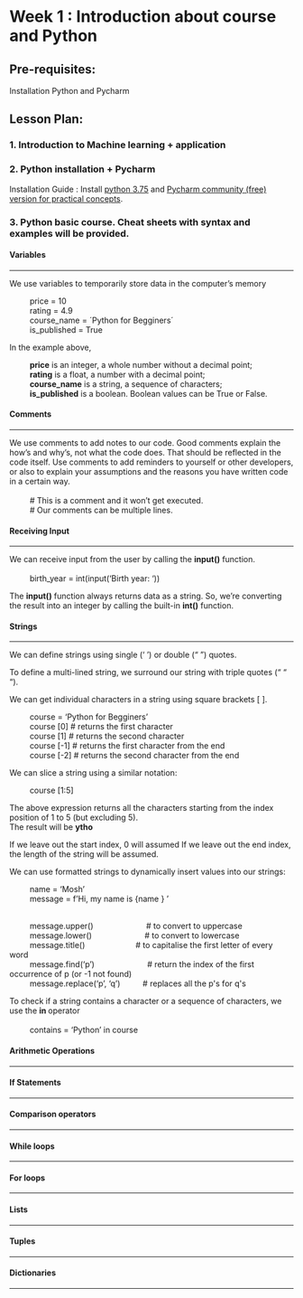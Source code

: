 # Week 1 : Introduction about course and Python 

## Pre-requisites:
Installation Python and Pycharm

## Lesson Plan:
### 1.	Introduction to Machine learning + application
### 2.	Python installation + Pycharm

Installation Guide : Install [python 3.75](https://www.python.org/downloads/release/python-375/) and [Pycharm community (free) version for practical concepts](https://www.jetbrains.com/pycharm/download/). 

### 3.	Python basic course.  Cheat sheets with syntax and examples will be provided.

#### Variables
- - - -

We use variables to temporarily store data in the computer’s memory

  &emsp; &emsp; price = 10
<br>  &emsp; &emsp; rating = 4.9
<br>  &emsp; &emsp; course_name = ´Python for Begginers´
<br>  &emsp; &emsp; is_published = True

In the example above, <br>

<space>      &emsp; &emsp; <strong>price</strong> is an integer, a whole number without a decimal point;
<br>  &emsp; &emsp; <strong>rating</strong> is a float, a number with a decimal point;
<br>  &emsp; &emsp; <strong>course_name</strong> is a string, a sequence of characters;
<br>  &emsp; &emsp; <strong>is_published</strong> is a boolean. Boolean values can be True or False.

#### Comments
- - - -

We use comments to add notes to our code. Good comments explain the how’s and why’s, not what the code does. That should be reflected in the code itself. Use comments to add reminders to yourself or other developers, or also to explain your assumptions and the reasons you have written code in a certain way.<br>
<br>  &emsp; &emsp; \# This is a comment and it won’t get executed.
<br>  &emsp; &emsp; \# Our comments can be multiple lines.

#### Receiving Input
- - - -

We can receive input from the user by calling the <strong>input()</strong> function.<br>
<br>  &emsp; &emsp; birth_year = int(input(‘Birth year: ‘))

The <strong>input()</strong> function always returns data as a string. So, we’re converting the result into an integer by calling the built-in <strong>int()</strong> function.


#### Strings   
- - - -

We can define strings using single (‘ ’) or double (“ ”) quotes.

To define a multi-lined string, we surround our string with triple quotes (“ “ “).

We can get individual characters in a string using square brackets [ ]. <br> 

 &emsp; &emsp; course  = ‘Python for Begginers’
<br>  &emsp; &emsp; course [0]     \# returns the first character
<br>  &emsp; &emsp; course [1]     \# returns the second character
<br>  &emsp; &emsp; course [-1]    \# returns the first character from the end
<br>  &emsp; &emsp; course [-2]    \# returns the second character from the end


We can slice a string using a similar notation:

 &emsp; &emsp; course [1:5]

The above expression returns all the characters starting from the index position of 1 to 5 (but excluding 5).<br>
The result will be <strong>ytho</strong>

If we leave out the start index, 0 will assumed
If we leave out the end index, the length of the string will be assumed.

We can use formatted strings to dynamically insert values into our strings:

 &emsp; &emsp; name = ‘Mosh’
<br> &emsp; &emsp; message = f’Hi, my name is {name } ’

<br> &emsp; &emsp; message.upper() &emsp; &emsp; &emsp; &emsp; &emsp; \# to convert to uppercase
<br> &emsp; &emsp; message.lower() &emsp; &emsp; &emsp; &emsp; &emsp; \# to convert to lowercase
<br> &emsp; &emsp; message.title()     &emsp; &emsp;&emsp; &emsp; &emsp; \# to capitalise the first letter of every word
<br> &emsp; &emsp; message.find(‘p’)   &emsp; &emsp; &emsp; &emsp; &emsp; \# return the index of the first occurrence of p (or -1 not found)
<br> &emsp; &emsp; message.replace(‘p’, ‘q’) &emsp; &emsp; \# replaces all the p's for q's

To check if a string contains a character or a sequence of characters, we use the <strong> in </strong> operator<br>
<br>  &emsp; &emsp; contains = ‘Python’ in course

#### Arithmetic Operations
- - - -

#### If Statements     
- - - -

#### Comparison operators    
- - - -

#### While loops
- - - -

#### For loops     
- - - -

#### Lists
- - - -

#### Tuples     
- - - -

#### Dictionaries    
- - - -
 
